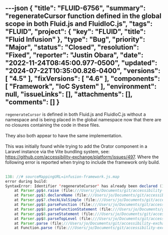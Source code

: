 ---json
{
  "title": "FLUID-6756",
  "summary": "regenerateCursor function defined in the global scope in both Fluid.js and FluidIoC.js",
  "tags": "FLUID",
  "project": {
    "key": "FLUID",
    "title": "Fluid Infusion"
  },
  "type": "Bug",
  "priority": "Major",
  "status": "Closed",
  "resolution": "Fixed",
  "reporter": "Justin Obara",
  "date": "2022-11-24T08:45:00.977-0500",
  "updated": "2024-07-22T10:35:00.826-0400",
  "versions": [
    "4.5"
  ],
  "fixVersions": [
    "4.6"
  ],
  "components": [
    "Framework",
    "IoC System"
  ],
  "environment": null,
  "issueLinks": [],
  "attachments": [],
  "comments": []
}
---
`regenerateCursor` is defined in both Fluid.js and FluidIoC.js without a namespace and is being placed in the global namespace now that there are no closures containing the code in these files. \
 \
They also both appear to have the same implementation.\
 \
This was initially found while trying to add the Orator component in a Laravel instance via the Vite bundling system, see: <https://github.com/accessibility-exchange/platform/issues/497>. Where the following error is reported when trying to include the framework only build.\
 

```java
138: //# sourceMappingURL=infusion-framework.js.map
error during build:
SyntaxError: Identifier 'regenerateCursor' has already been declared (137:108816) in /Users/jo/Documents/git/accessibility-exchange/platform/node_modules/infusion/dist/infusion-framework.js
    at Parser.pp$4.raise (file:///Users/jo/Documents/git/accessibility-exchange/platform/node_modules/rollup/dist/es/shared/rollup.js:19420:13)
    at Parser.pp$3.declareName (file:///Users/jo/Documents/git/accessibility-exchange/platform/node_modules/rollup/dist/es/shared/rollup.js:19496:26)
    at Parser.pp$7.checkLValSimple (file:///Users/jo/Documents/git/accessibility-exchange/platform/node_modules/rollup/dist/es/shared/rollup.js:18096:48)
    at Parser.pp$8.parseFunction (file:///Users/jo/Documents/git/accessibility-exchange/platform/node_modules/rollup/dist/es/shared/rollup.js:17299:14)
    at Parser.pp$8.parseFunctionStatement (file:///Users/jo/Documents/git/accessibility-exchange/platform/node_modules/rollup/dist/es/shared/rollup.js:17012:15)
    at Parser.pp$8.parseStatement (file:///Users/jo/Documents/git/accessibility-exchange/platform/node_modules/rollup/dist/es/shared/rollup.js:16857:17)
    at Parser.pp$8.parseTopLevel (file:///Users/jo/Documents/git/accessibility-exchange/platform/node_modules/rollup/dist/es/shared/rollup.js:16771:21)
    at Parser.parse (file:///Users/jo/Documents/git/accessibility-exchange/platform/node_modules/rollup/dist/es/shared/rollup.js:16543:15)
    at Function.parse (file:///Users/jo/Documents/git/accessibility-exchange/platform/node_modules/rollup/dist/es/shared/rollup.js:16593:35)
```

        
